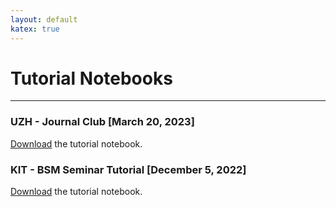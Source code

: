 ```yaml
---
layout: default
katex: true
---
```


# Tutorial Notebooks

---

### UZH - Journal Club \[March 20, 2023\]

<a href="/assets/tutorials/HighPT_tutorial_UZH.nb" download="HighPT_tutorial_UZH.nb">Download</a> the tutorial notebook.

### KIT - BSM Seminar Tutorial \[December 5, 2022\]

<a href="/assets/tutorials/HighPT_tutorial_KIT.nb" download="HighPT_tutorial_KIT.nb">Download</a> the tutorial notebook.
